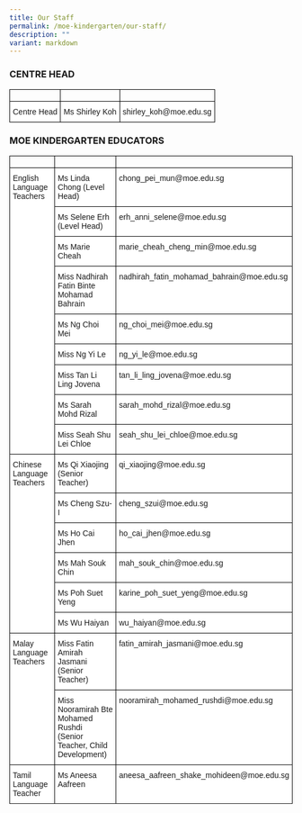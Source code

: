 ```yaml
---
title: Our Staff
permalink: /moe-kindergarten/our-staff/
description: ""
variant: markdown
---
```

### CENTRE HEAD

<style type="text/css">
.tg  {border-collapse:collapse;border-spacing:0;}
.tg td{border-color:black;border-style:solid;border-width:1px;font-family:Arial, sans-serif;font-size:14px;
  overflow:hidden;padding:10px 5px;word-break:normal;}
.tg th{border-color:black;border-style:solid;border-width:1px;font-family:Arial, sans-serif;font-size:14px;
  font-weight:normal;overflow:hidden;padding:10px 5px;word-break:normal;}
.tg .tg-ktyi{background-color:#FFF;text-align:left;vertical-align:top}
</style>
<table class="tg">
<thead>
  <tr>
		<td></td>
		<td></td>
		<td></td>
	</tr>
	<tr>
    <td class="tg-ktyi">Centre Head</td>
    <td class="tg-ktyi">Ms Shirley Koh</td>
    <td class="tg-ktyi">shirley_koh@moe.edu.sg</td>
  </tr>
</thead>
</table>

### MOE KINDERGARTEN EDUCATORS

<style type="text/css">
.tg  {border-collapse:collapse;border-spacing:0;}
.tg td{border-color:black;border-style:solid;border-width:1px;font-family:Arial, sans-serif;font-size:14px;
  overflow:hidden;padding:10px 5px;word-break:normal;}
.tg th{border-color:black;border-style:solid;border-width:1px;font-family:Arial, sans-serif;font-size:14px;
  font-weight:normal;overflow:hidden;padding:10px 5px;word-break:normal;}
.tg .tg-ktyi{background-color:#FFF;text-align:left;vertical-align:top}
</style>
<table class="tg">
<thead>
    <tr>
		<td></td>
		<td></td>
		<td></td>
	</tr>
  <tr>
    <th class="tg-ktyi" rowspan="9">English Language Teachers</th>
		<th class="tg-ktyi">Ms Linda Chong (Level Head)</th>
    <th class="tg-ktyi">chong_pei_mun@moe.edu.sg</th>
  </tr>
	<tr>
    <th class="tg-ktyi">Ms Selene Erh (Level Head)</th>
    <th class="tg-ktyi">erh_anni_selene@moe.edu.sg</th>
  </tr>
  <tr>
    <th class="tg-ktyi">Ms Marie Cheah</th>
    <th class="tg-ktyi">marie_cheah_cheng_min@moe.edu.sg</th>
  </tr>
  <tr>
    <th class="tg-ktyi">Miss Nadhirah Fatin Binte Mohamad Bahrain</th>
    <th class="tg-ktyi">nadhirah_fatin_mohamad_bahrain@moe.edu.sg</th>
  </tr>
  <tr>
    <th class="tg-ktyi">Ms Ng Choi Mei</th>
    <th class="tg-ktyi">ng_choi_mei@moe.edu.sg</th>
  </tr>
  <tr>
    <th class="tg-ktyi">Miss Ng Yi Le</th>
    <th class="tg-ktyi">ng_yi_le@moe.edu.sg</th>
  </tr>
	<tr>
    <th class="tg-ktyi">Miss Tan Li Ling Jovena</th>
    <th class="tg-ktyi">tan_li_ling_jovena@moe.edu.sg</th>
  </tr>
  <tr>
    <th class="tg-ktyi">Ms Sarah Mohd Rizal</th>
    <th class="tg-ktyi">sarah_mohd_rizal@moe.edu.sg</th>
	</tr>
	<tr>
    <th class="tg-ktyi">Miss Seah Shu Lei Chloe</th>
    <th class="tg-ktyi">seah_shu_lei_chloe@moe.edu.sg</th>
  </tr>
</thead>
<tbody>
  <tr>
    <td class="tg-ktyi" rowspan="6">Chinese Language Teachers</td>
    <td class="tg-ktyi">Ms Qi Xiaojing<br>(Senior Teacher)</td>
    <td class="tg-ktyi">qi_xiaojing@moe.edu.sg</td>
  </tr>
  <tr>
    <td class="tg-ktyi">Ms Cheng Szu-I</td>
    <td class="tg-ktyi">cheng_szui@moe.edu.sg</td>
  </tr>
  <tr>
    <td class="tg-ktyi">Ms Ho Cai Jhen</td>
    <td class="tg-ktyi">ho_cai_jhen@moe.edu.sg</td>
  </tr>
  <tr>
    <td class="tg-ktyi">Ms Mah Souk Chin</td>
    <td class="tg-ktyi">mah_souk_chin@moe.edu.sg</td>
  </tr>
  <tr>
    <td class="tg-ktyi">Ms Poh Suet Yeng</td>
    <td class="tg-ktyi">karine_poh_suet_yeng@moe.edu.sg</td>
  </tr>
  <tr>
    <td class="tg-ktyi">Ms Wu Haiyan</td>
    <td class="tg-ktyi">wu_haiyan@moe.edu.sg</td>
  </tr>
  <tr>
    <td class="tg-ktyi" rowspan="2">Malay Language Teachers</td>
    <td class="tg-ktyi">Miss Fatin Amirah Jasmani (Senior Teacher)</td>
    <td class="tg-ktyi">fatin_amirah_jasmani@moe.edu.sg</td>
  </tr>
  <tr>
    <td class="tg-ktyi">Miss Nooramirah Bte Mohamed Rushdi<br>(Senior Teacher, Child Development)</td>
    <td class="tg-ktyi">nooramirah_mohamed_rushdi@moe.edu.sg</td>
  </tr>
  <tr>
    <td class="tg-ktyi">Tamil Language Teacher</td>
    <td class="tg-ktyi">Ms Aneesa Aafreen</td>
    <td class="tg-ktyi">aneesa_aafreen_shake_mohideen@moe.edu.sg</td>
  </tr>
	<tr>
	</tr>
</tbody>
</table>